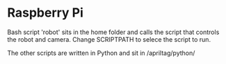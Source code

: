 # Raspberry Pi

Bash script 'robot' sits in the home folder and calls the script that controls the robot and camera.
Change SCRIPTPATH to selece the script to run.
      
 The other scripts are written in Python and sit in /apriltag/python/     

